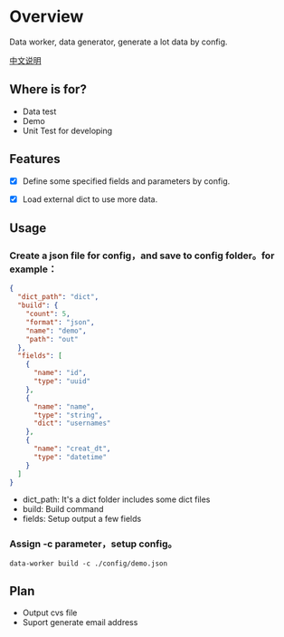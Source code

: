 # Overview

Data worker, data generator, generate a lot data by config.

[中文说明](./README_ZH.md)

## Where is for?

- Data test
- Demo
- Unit Test for developing

## Features

- [x] Define some specified fields and parameters by config.
- [x] Load external dict to use more data.


## Usage

### Create a json file for config，and save to config folder。for example：

```json
{
  "dict_path": "dict",
  "build": {
    "count": 5,
    "format": "json",
    "name": "demo",
    "path": "out"
  },
  "fields": [
    {
      "name": "id",
      "type": "uuid"
    },
    {
      "name": "name",
      "type": "string",
      "dict": "usernames"
    },
    {
      "name": "creat_dt",
      "type": "datetime"
    }
  ]
}
```
- dict_path: It's a dict folder includes some dict files
- build: Build command
- fields: Setup output a few fields

### Assign -c parameter，setup config。

```shell
data-worker build -c ./config/demo.json
```


## Plan

- Output cvs file
- Suport generate email address

